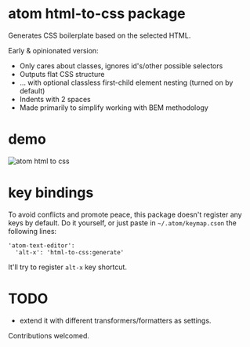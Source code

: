 # atom html-to-css package

Generates CSS boilerplate based on the selected HTML.

Early & opinionated version:
 - Only cares about classes, ignores id's/other possible selectors
 - Outputs flat CSS structure
 - ... with optional classless first-child element nesting (turned on by default)
 - Indents with 2 spaces
 - Made primarily to simplify working with BEM methodology

# demo

![atom html to css](http://dracul.kill.pl/~ard/htmltocss.gif)

# key bindings

To avoid conflicts and promote peace, this package doesn't register any keys by default. Do it
yourself, or just paste in `~/.atom/keymap.cson` the following lines:

    'atom-text-editor':
      'alt-x': 'html-to-css:generate'

It'll try to register `alt-x` key shortcut.

# TODO

 - extend it with different transformers/formatters as settings.

 Contributions welcomed.
